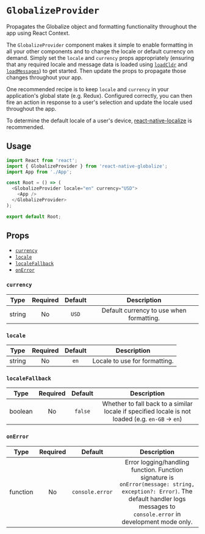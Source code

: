 # `GlobalizeProvider`

Propagates the Globalize object and formatting functionality throughout the app using React Context.

The `GlobalizeProvider` component makes it simple to enable formatting in all your other components and to change the locale or default currency on demand. Simply set the `locale` and `currency` props appropriately (ensuring that any required locale and message data is loaded using [`loadCldr`](../api/utilities.md#loadcldr) and [`loadMessages`](../api/utilities.md#loadmessages)) to get started. Then update the props to propagate those changes throughout your app.

One recommended recipe is to keep `locale` and `currency` in your application's global state (e.g. Redux). Configured correctly, you can then fire an action in response to a user's selection and update the locale used throughout the app.

To determine the default locale of a user's device, [react-native-localize](https://github.com/react-native-community/react-native-localize) is recommended.

## Usage

```js
import React from 'react';
import { GlobalizeProvider } from 'react-native-globalize';
import App from './App';

const Root = () => (
  <GlobalizeProvider locale="en" currency="USD">
    <App />
  </GlobalizeProvider>
);

export default Root;
```

## Props

- [`currency`](#currency)
- [`locale`](#locale)
- [`localeFallback`](#localeFallback)
- [`onError`](#onerror)

### `currency`

|  Type  | Required | Default | Description |
| :----: | :------: | :-----: | :---------: |
| string |    No    |  `USD`  | Default currency to use when formatting. |

### `locale`

|  Type  | Required | Default | Description |
| :----: | :------: | :-----: | :---------: |
| string |    No    |  `en`   | Locale to use for formatting. |

### `localeFallback`

|  Type   | Required |  Default   | Description |
| :-----: | :------: | :--------: | :---------: |
| boolean |    No    |  `false`   | Whether to fall back to a similar locale if specified locale is not loaded (e.g. `en-GB` -> `en`) |

### `onError`

|   Type   | Required | Default         | Description |
| :------: | :------: | :-------------: | :---------: |
| function |    No    | `console.error` | Error logging/handling function. Function signature is `onError(message: string, exception?: Error)`. The default handler logs messages to `console.error` in development mode only. |
